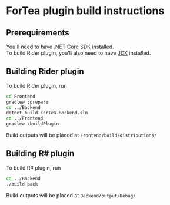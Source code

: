 ﻿ForTea plugin build instructions
====
Prerequirements
----
You'll need to have [.NET Core SDK](https://dotnet.microsoft.com/download) installed.  
To build Rider plugin, you'll also need to have [JDK](https://www.oracle.com/technetwork/java/javase/downloads/index.html) installed.

Building Rider plugin
----
To build Rider plugin, run
```bash
cd Frontend
gradlew :prepare
cd ../Backend
dotnet build ForTea.Backend.sln
cd ../Frontend
gradlew :buildPlugin
```
Build outputs will be placed at `Frontend/build/distributions/`

Building R# plugin
----
To build R# plugin, run
```bash
cd ../Backend
./build pack
```
Build outputs will be placed at `Backend/output/Debug/`